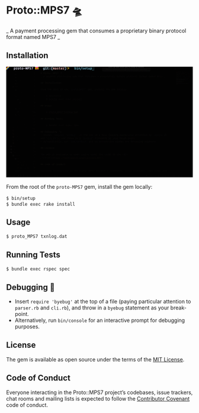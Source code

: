 # Proto::MPS7 🛸
_ A payment processing gem that consumes a proprietary binary protocol format named MPS7 _

## Installation

![Installing proto-MPS7 gem locally](proto.gif)

From the root of the `proto-MPS7` gem, install the gem locally:

    $ bin/setup
    $ bundle exec rake install

## Usage

    $ proto_MPS7 txnlog.dat

## Running Tests

    $ bundle exec rspec spec

## Debugging 🐛
- Insert `require 'byebug'` at the top of a file (paying particular attention to `parser.rb` and `cli.rb`), and throw in a `byebug` statement as your break-point.
- Alternatively, run `bin/console` for an interactive prompt for debugging purposes.

## License

The gem is available as open source under the terms of the [MIT License](https://opensource.org/licenses/MIT).

## Code of Conduct

Everyone interacting in the Proto::MPS7 project’s codebases, issue trackers, chat rooms and mailing lists is expected to follow the [Contributor Covenant](http://contributor-covenant.org) code of conduct.
